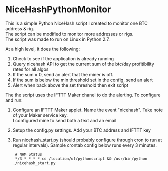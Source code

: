 # NiceHashPythonMonitor
This is a simple Python NiceHash script I created to monitor one BTC address & rig.  
The script can be modified to monitor more addresses or rigs.  
The script was made to run on Linux in Python 2.7.  

At a high level, it does the following:

1. Check to see if the application is already running
2. Query nicehash API to get the current sum of the btc/day profitibility rates for all algos
3. If the sum = 0, send an alert that the miner is off.
4. If the sum is below the min threshold set in the config, send an alert
5. Alert when back above the set threshold then exit script

The the script uses the IFTTT Maker chanel to do the alerting.  To configure and run:

1. Configure an IFTTT Maker applet. Name the event "nicehash".  Take note of your Maker service key.  
   I configured mine to send both a text and an email
2. Setup the config.py settings.  Add your BTC address and IFTTT key
3. Run nicehash_start.py (should probably configure through cron to run at regular intervals). Sample crontab config below runs every 3 minutes.
		
		# NHM Status
		*/3 * * * * cd /location/of/pythonscript && /usr/bin/python ./nicehash_start.py
